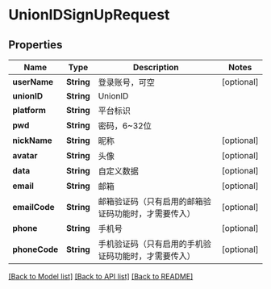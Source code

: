 # UnionIDSignUpRequest

## Properties
Name | Type | Description | Notes
------------ | ------------- | ------------- | -------------
**userName** | **String** | 登录账号，可空 | [optional] 
**unionID** | **String** | UnionID | 
**platform** | **String** | 平台标识 | 
**pwd** | **String** | 密码，6~32位 | 
**nickName** | **String** | 昵称 | [optional] 
**avatar** | **String** | 头像 | [optional] 
**data** | **String** | 自定义数据 | [optional] 
**email** | **String** | 邮箱 | [optional] 
**emailCode** | **String** | 邮箱验证码（只有启用的邮箱验证码功能时，才需要传入） | [optional] 
**phone** | **String** | 手机号 | [optional] 
**phoneCode** | **String** | 手机验证码（只有启用的手机验证码功能时，才需要传入） | [optional] 

[[Back to Model list]](../README.md#documentation-for-models) [[Back to API list]](../README.md#documentation-for-api-endpoints) [[Back to README]](../README.md)


